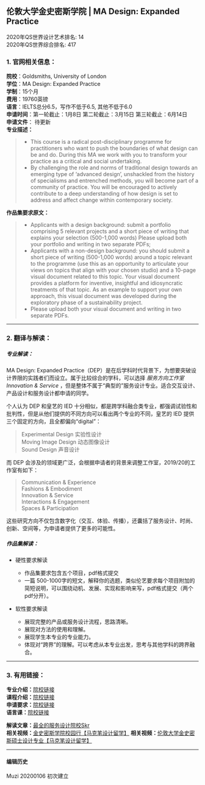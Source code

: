 ## 伦敦大学金史密斯学院 | MA Design: Expanded Practice

2020年QS世界设计艺术排名: 14  
2020年QS世界综合排名: 417  

### 1. 官网相关信息：  

**院校**：Goldsmiths, University of London    
**学位**：MA Design: Expanded Practice    
**学制**：15个月    
**费用**：19760英镑    
**语言**：IELTS总分6.5，写作不低于6.5, 其他不低于6.0  
**申请时间**：第一轮截止：1月8日
第二轮截止：3月15日
第三轮截止：6月14日  
**申请文件**： 待更新  
**专业描述：**  
> - This course is a radical post-disciplinary programme for practitioners who want to push the boundaries of what design can be and do. During this MA we work with you to transform your practice as a critical and social undertaking.
> - By challenging the role and norms of traditional design towards an emerging type of ‘advanced design’, unshackled from the history of specialisms and entrenched methods, you will become part of a community of practice. You will be encouraged to actively contribute to a deep understanding of how design is set to address and affect change within contemporary society.


**作品集要求原文：**   

> - Applicants with a design background: submit a portfolio comprising 5 relevant projects and a short piece of writing that explains your selection (500-1,000 words) Please upload both your portfolio and writing in two separate PDFs;
> - Applicants with a non-design background: you should submit a short piece of writing (500-1,000 words) around a topic relevant to the programme (use this as an opportunity to articulate your views on topics that align with your chosen studio) and a 10-page visual document related to this topic. Your visual document provides a platform for inventive, insightful and idiosyncratic treatments of that topic. As an example to support your own approach, this visual document was developed during the exploratory phase of a sustainability project.
> - Please upload both your visual document and writing in two separate PDFs.


---


### 2. 翻译与解读：

##### 专业解读：
MA Design: Expanded Practice（DEP）是在后学科时代背景下，为想要突破设计界限的实践者们而设立。属于比较综合的学科，可以选择 _服务方向工作室Innovation & Service_ ，但是整体不属于“典型的”服务设计专业。适合交互设计、产品设计和服务设计都申请的同学。  

个人认为 DEP 和皇艺的 IED 十分相似，都是跨学科融合类专业，都强调试验性和批判性，但是从他们提供的不同方向可以看出两个专业的不同，皇艺的 IED 提供三个固定的方向，且全都偏向“digital”：
>Experimental Design 实验性设计  
Moving Image Design 动态图像设计  
Sound Design 声音设计  

而 DEP 会涉及的领域更广泛，会根据申请者的背景来调整工作室，2019/20的工作室有如下：
>Communication & Experience  
Fashions & Embodiment  
Innovation & Service  
Interactions & Engagement  
Spaces & Participation  

这些研究方向不仅包含数字化（交互、体验、传播），还囊括了服务设计、时尚、创新、空间等，为申请者提供了更多的可能性。


##### 作品集解读：
- 硬性要求解读
  - 作品集要求包含五个项目，pdf格式提交
  - 一篇 500-1000字的短文，解释你的选题，类似伦艺要求每个项目附加的简短说明，可以围绕动机、发展、实现和影响来写，pdf格式提交（两个pdf分开）。

- 软性要求解读
  - 展现完整的产品或服务设计流程，思路清晰。
  - 展现对方法的使用和理解。
  - 展现学生本专业的专业能力。
  - 体现对“跨界”的理解。可以考虑从本专业出发，思考与其他学科的跨界融合。


---


### 3. 有用链接：

**专业介绍：**[院校链接](https://www.gold.ac.uk/pg/ma-design-expanded-practice/)  
**课程介绍：**[院校链接](https://www.gold.ac.uk/pg/ma-design-expanded-practice/)  
**申请要求：**[院校链接](https://www.gold.ac.uk/pg/ma-design-expanded-practice/)  
**语言课：**[院校链接](https://www.gold.ac.uk/preparation/apply/)

**解读文章：**[最全的服务设计院校Skr](http://www.makebi.net/29140.html)  
**相关视频：**[金史密斯学院校园行【马克笔设计留学】](https://www.bilibili.com/video/av32456496)
**相关视频：**[伦敦大学金史密斯硕士设计专业【马克笔设计留学】](https://www.bilibili.com/video/av28103943)




---


#### 编辑历史
Muzi 20200106 初次建立

